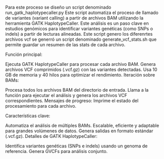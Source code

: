 Para este proceso se diseño un script denominado run_gatk_haplotypecaller.py Este script automatiza el proceso de llamado de variantes (variant calling) a partir de archivos BAM utilizando la herramienta GATK HaplotypeCaller. Este análisis es un paso clave en estudios genómicos para identificar variantes genéticas (como SNPs o indels) a partir de lecturas alineadas. Este script genero los diferenrtes archivos vcf se generró un script denominado generate_vcf_stats.sh que permite guardar un resumen de las stats de cada archivo. 

Función principal:

Ejecuta GATK HaplotypeCaller para procesar cada archivo BAM.
Genera archivos VCF comprimidos (.vcf.gz) con las variantes detectadas.
Usa 10 GB de memoria y 40 hilos para optimizar el rendimiento.
Iteración sobre BAMs:

Procesa todos los archivos BAM del directorio de entrada.
Llama a la función para ejecutar el análisis y genera los archivos VCF correspondientes.
Mensajes de progreso: Imprime el estado del procesamiento para cada archivo.

Características clave:

Automatiza el análisis de múltiples BAMs.
Escalable, eficiente y adaptable para grandes volúmenes de datos.
Genera salidas en formato estándar (.vcf.gz).
Detalles de GATK HaplotypeCaller:

Identifica variantes genéticas (SNPs e indels) usando un genoma de referencia.
Genera GVCFs para análisis conjunto.
